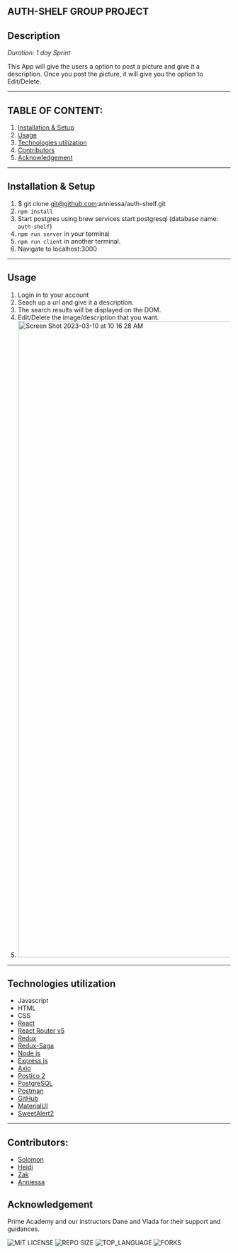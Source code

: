 ## AUTH-SHELF GROUP PROJECT
## Description

_Duration: 1 day Sprint_

This App will give the users a option to post a picture and give it a description. Once you post the picture, it will give you the option to Edit/Delete.


---
## **TABLE OF CONTENT:**
1. [Installation & Setup](#installation--setup)
1. [Usage](#usage)
1. [Technologies utilization](#technologies-utilization)
1. [Contributors](#contributors)
1. [Acknowledgement](#acknowledgement)

---

## Installation & Setup
1. $ git clone git@github.com:anniessa/auth-shelf.git
1. `npm install`
1. Start postgres using brew services start postgresql (database name: `auth-shelf`)
1. `npm run server` in your terminal
1. `npm run client` in another terminal. 
1. Navigate to localhost:3000

---

## Usage

1. Login in to your account
1. Seach up a url and give it a description.
1. The search results will be displayed on the DOM.
1. Edit/Delete the image/description that you want.
1. <img width="1437" alt="Screen Shot 2023-03-10 at 10 16 28 AM" src="https://user-images.githubusercontent.com/113937204/224367842-c9802560-5d06-4920-9a12-4f88eaddf306.png">

---

## Technologies utilization 

* Javascript
* HTML
* CSS
* [React](https://reactjs.org/)
* [React Router v5](https://v5.reactrouter.com/web/guides/quick-start)
* [Redux](https://redux.js.org/)
* [Redux-Saga](https://redux-saga.js.org/)
* [Node js](https://nodejs.org/en/about/)
* [Express js](https://expressjs.com/)
* [Axio](https://axio.com/)
* [Postico 2](https://eggerapps.at/postico2/)
* [PostgreSQL](https://www.postgresql.org/)
* [Postman](https://www.postman.com/)
* [GitHub](https://github.com/xaihang/)
* [MaterialUI](https://mui.com/)
* [SweetAlert2](https://sweetalert2.github.io/)
---
## Contributors:

* [Solomon](https://github.com/sollambert)
* [Heidi](https://github.com/heidicodes)
* [Zak](https://github.com/Zabdi94)
* [Anniessa](https://github.com/anniessa)


## Acknowledgement
Prime Academy and our instructors Dane and Vlada for their support and guidances. 


![MIT LICENSE](https://img.shields.io/github/license/scottbromander/the_marketplace.svg?style=flat-square)
![REPO SIZE](https://img.shields.io/github/repo-size/scottbromander/the_marketplace.svg?style=flat-square)
![TOP_LANGUAGE](https://img.shields.io/github/languages/top/scottbromander/the_marketplace.svg?style=flat-square)
![FORKS](https://img.shields.io/github/forks/scottbromander/the_marketplace.svg?style=social)
